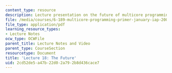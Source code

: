 ```yaml
---
content_type: resource
description: Lecture presentation on the future of multicore programming.
file: /media/courses/6-189-multicore-programming-primer-january-iap-2007/2cd52de5a47b22d02a792b8d436cace7_lec18future.pdf
file_type: application/pdf
learning_resource_types:
- Lecture Notes
ocw_type: OCWFile
parent_title: Lecture Notes and Video
parent_type: CourseSection
resourcetype: Document
title: 'Lecture 18: The Future'
uid: 2cd52de5-a47b-22d0-2a79-2b8d436cace7
---
```

